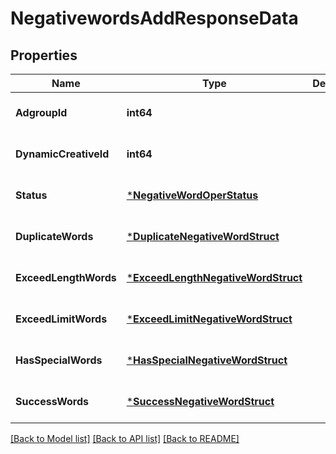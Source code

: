 # NegativewordsAddResponseData

## Properties
Name | Type | Description | Notes
------------ | ------------- | ------------- | -------------
**AdgroupId** | **int64** |  | [optional] [default to null]
**DynamicCreativeId** | **int64** |  | [optional] [default to null]
**Status** | [***NegativeWordOperStatus**](NegativeWordOperStatus.md) |  | [optional] [default to null]
**DuplicateWords** | [***DuplicateNegativeWordStruct**](duplicate_negative_word_struct.md) |  | [optional] [default to null]
**ExceedLengthWords** | [***ExceedLengthNegativeWordStruct**](exceed_length_negative_word_struct.md) |  | [optional] [default to null]
**ExceedLimitWords** | [***ExceedLimitNegativeWordStruct**](exceed_limit_negative_word_struct.md) |  | [optional] [default to null]
**HasSpecialWords** | [***HasSpecialNegativeWordStruct**](has_special_negative_word_struct.md) |  | [optional] [default to null]
**SuccessWords** | [***SuccessNegativeWordStruct**](success_negative_word_struct.md) |  | [optional] [default to null]

[[Back to Model list]](../README.md#documentation-for-models) [[Back to API list]](../README.md#documentation-for-api-endpoints) [[Back to README]](../README.md)


